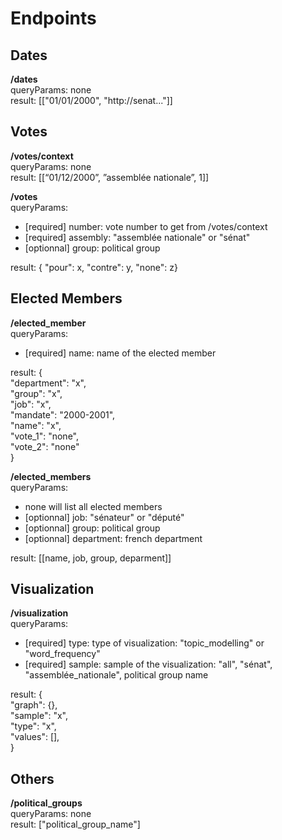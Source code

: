 # Endpoints

## Dates

**/dates**\
queryParams: none\
result: [["01/01/2000", "http://senat..."]]

## Votes

**/votes/context**\
queryParams: none\
result: [[“01/12/2000”, ”assemblée nationale”, 1]]

**/votes**\
queryParams:
- [required] number: vote number to get from /votes/context
- [required] assembly: "assemblée nationale" or "sénat"
- [optionnal] group: political group

result: { "pour": x, "contre": y, "none": z}

## Elected Members

**/elected_member**\
queryParams:
- [required] name: name of the elected member

result: {\
    "department": "x",\
    "group": "x",\
    "job": "x",\
    "mandate": "2000-2001",\
    "name": "x",\
    "vote_1": "none",\
    "vote_2": "none"\
}

**/elected_members**\
queryParams:
- none will list all elected members
- [optionnal] job: "sénateur" or "député"
- [optionnal] group: political group
- [optionnal] department: french department

result: [[name, job, group, deparment]]

## Visualization

**/visualization**\
queryParams:
- [required] type: type of visualization: "topic_modelling" or "word_frequency"
- [required] sample: sample of the visualization: "all", "sénat", "assemblée_nationale", political group name

result: {\
    "graph": {},\
    "sample": "x",\
    "type": "x",\
    "values": [],\
}

## Others

**/political_groups**\
queryParams: none\
result: ["political_group_name"]